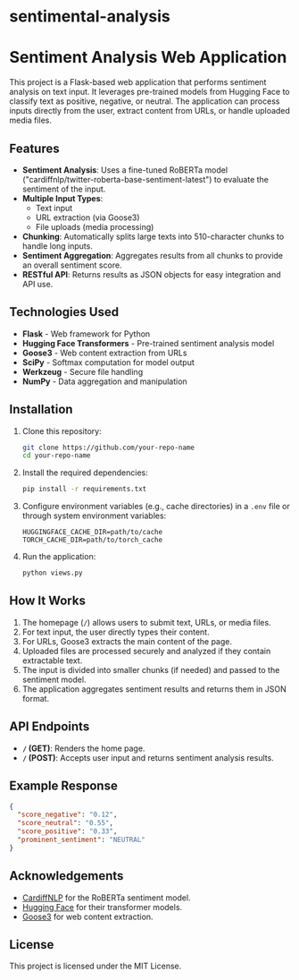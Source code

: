# sentimental-analysis
# Sentiment Analysis Web Application

This project is a Flask-based web application that performs sentiment analysis on text input. It leverages pre-trained models from Hugging Face to classify text as positive, negative, or neutral. The application can process inputs directly from the user, extract content from URLs, or handle uploaded media files.

## Features
- **Sentiment Analysis**: Uses a fine-tuned RoBERTa model ("cardiffnlp/twitter-roberta-base-sentiment-latest") to evaluate the sentiment of the input.
- **Multiple Input Types**:
  - Text input
  - URL extraction (via Goose3)
  - File uploads (media processing)
- **Chunking**: Automatically splits large texts into 510-character chunks to handle long inputs.
- **Sentiment Aggregation**: Aggregates results from all chunks to provide an overall sentiment score.
- **RESTful API**: Returns results as JSON objects for easy integration and API use.

## Technologies Used
- **Flask** - Web framework for Python
- **Hugging Face Transformers** - Pre-trained sentiment analysis model
- **Goose3** - Web content extraction from URLs
- **SciPy** - Softmax computation for model output
- **Werkzeug** - Secure file handling
- **NumPy** - Data aggregation and manipulation

## Installation
1. Clone this repository:
   ```bash
   git clone https://github.com/your-repo-name
   cd your-repo-name
   ```
2. Install the required dependencies:
   ```bash
   pip install -r requirements.txt
   ```
3. Configure environment variables (e.g., cache directories) in a `.env` file or through system environment variables:
   ```plaintext
   HUGGINGFACE_CACHE_DIR=path/to/cache
   TORCH_CACHE_DIR=path/to/torch_cache
   ```
4. Run the application:
   ```bash
   python views.py
   ```

## How It Works
1. The homepage (`/`) allows users to submit text, URLs, or media files.
2. For text input, the user directly types their content.
3. For URLs, Goose3 extracts the main content of the page.
4. Uploaded files are processed securely and analyzed if they contain extractable text.
5. The input is divided into smaller chunks (if needed) and passed to the sentiment model.
6. The application aggregates sentiment results and returns them in JSON format.

## API Endpoints
- **`/` (GET)**: Renders the home page.
- **`/` (POST)**: Accepts user input and returns sentiment analysis results.

## Example Response
```json
{
  "score_negative": "0.12",
  "score_neutral": "0.55",
  "score_positive": "0.33",
  "prominent_sentiment": "NEUTRAL"
}
```

## Acknowledgements
- [CardiffNLP](https://github.com/cardiffnlp) for the RoBERTa sentiment model.
- [Hugging Face](https://huggingface.co) for their transformer models.
- [Goose3](https://github.com/goose3/goose3) for web content extraction.

## License
This project is licensed under the MIT License.


